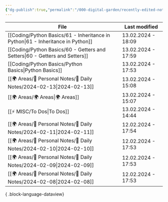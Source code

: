 ```yaml
---
{"dg-publish":true,"permalink":"/000-digital-garden/recently-edited-notes/","dgPassFrontmatter":true,"noteIcon":"3","created":"2023-12-14T09:05:52.599+05:30","updated":"2023-12-14T09:12:44.868+05:30"}
---
```


| File                                                                               | Last modified      |
| ---------------------------------------------------------------------------------- | ------------------ |
| [[Coding/Python Basics/61 - Inheritance in Python\|61 - Inheritance in Python]] | 13.02.2024 - 18:09 |
| [[Coding/Python Basics/60 - Getters and Setters\|60 - Getters and Setters]]     | 13.02.2024 - 17:59 |
| [[Coding/Python Basics/Python Basics\|Python Basics]]                           | 13.02.2024 - 17:53 |
| [[🌍 Areas/📧 Personal Notes/📓 Daily Notes/2024-02-13\|2024-02-13]]            | 13.02.2024 - 15:08 |
| [[🌍 Areas/🌍 Areas\|🌍 Areas]]                                                 | 13.02.2024 - 15:07 |
| [[⚡ MISC/To Dos\|To Dos]]                                                       | 13.02.2024 - 14:44 |
| [[🌍 Areas/📧 Personal Notes/📓 Daily Notes/2024-02-11\|2024-02-11]]            | 12.02.2024 - 17:54 |
| [[🌍 Areas/📧 Personal Notes/📓 Daily Notes/2024-02-10\|2024-02-10]]            | 12.02.2024 - 17:53 |
| [[🌍 Areas/📧 Personal Notes/📓 Daily Notes/2024-02-09\|2024-02-09]]            | 12.02.2024 - 17:53 |
| [[🌍 Areas/📧 Personal Notes/📓 Daily Notes/2024-02-08\|2024-02-08]]            | 12.02.2024 - 17:53 |

{ .block-language-dataview}
